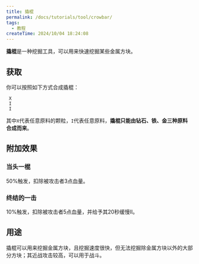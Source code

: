 ```yaml
---
title: 撬棍
permalink: /docs/tutorials/tool/crowbar/
tags:
  - 教程
createTime: 2024/10/04 18:24:08
---
```

**撬棍**是一种挖掘工具，可以用来快速挖掘某些金属方块。

## 获取
你可以按照如下方式合成撬棍：

~~~
 X
 I
 I
~~~

其中`X`代表任意原料的颗粒，`I`代表任意原料，**撬棍只能由钻石、铁、金三种原料合成而来**。

## 附加效果
### 当头一棍
50%触发，扣除被攻击者3点血量。

### 终结的一击
10%触发，扣除被攻击者5点血量，并给予其20秒缓慢II。 

## 用途
撬棍可以用来挖掘金属方块，且挖掘速度很快，但无法挖掘除金属方块以外的大部分方块；其近战攻击较高，可以用于战斗。